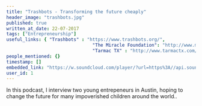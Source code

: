 ```yaml
---
title: "Trashbots - Transforming the future cheaply"
header_image: "trashbots.jpg"
published: true
written_at_date: 22-07-2017
tags: ["Entrepreneurship"]
useful_links: { "Trashbots" : "https://www.trashbots.org/",
								"The Miracle Foundation": "http://www.miraclefoundation.org/",
								"Tarmac TX" : "http://www.tarmactx.com/" }
people_mentioned: {}
timestamp: []
embedded_link: "https://w.soundcloud.com/player/?url=https%3A//api.soundcloud.com/tracks/348603466"
user_id: 1
---
```

In this podcast, I interview two young entrepeneurs in Austin, hoping to change the future for many impoverished children around the world..
